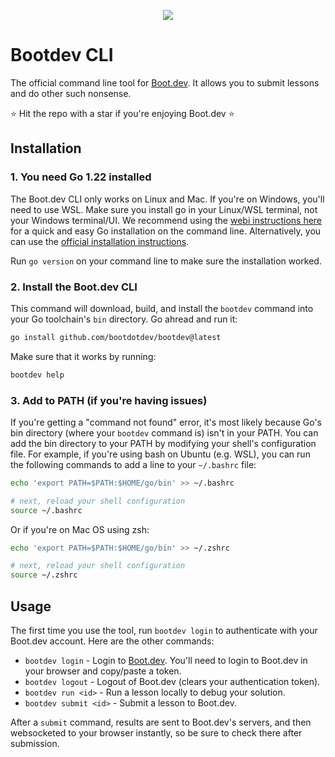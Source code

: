 <p align="center">
  <img  src="https://www.boot.dev/_nuxt/bootdev-logo-full-small.T5Eqr5qH.png">
</p>

# Bootdev CLI

The official command line tool for [Boot.dev](https://www.boot.dev). It allows you to submit lessons and do other such nonsense.

⭐ Hit the repo with a star if you're enjoying Boot.dev ⭐

## Installation

### 1. You need Go 1.22 installed

The Boot.dev CLI only works on Linux and Mac. If you're on Windows, you'll need to use WSL. Make sure you install go in your Linux/WSL terminal, not your Windows terminal/UI. We recommend using the [webi instructions here](https://webinstall.dev/golang/) for a quick and easy Go installation on the command line. Alternatively, you can use the [official installation instructions](https://go.dev/doc/install).

Run `go version` on your command line to make sure the installation worked.

### 2. Install the Boot.dev CLI

This command will download, build, and install the `bootdev` command into your Go toolchain's `bin` directory. Go ahread and run it:

```bash
go install github.com/bootdotdev/bootdev@latest
```

Make sure that it works by running:

```bash
bootdev help
```

### 3. Add to PATH (if you're having issues)

If you're getting a "command not found" error, it's most likely because Go's bin directory (where your `bootdev` command is) isn't in your PATH. You can add the bin directory to your PATH by modifying your shell's configuration file. For example, if you're using bash on Ubuntu (e.g. WSL), you can run the following commands to add a line to your `~/.bashrc` file:

```bash
echo 'export PATH=$PATH:$HOME/go/bin' >> ~/.bashrc

# next, reload your shell configuration
source ~/.bashrc
```

Or if you're on Mac OS using zsh:

```bash
echo 'export PATH=$PATH:$HOME/go/bin' >> ~/.zshrc

# next, reload your shell configuration
source ~/.zshrc
```

## Usage

The first time you use the tool, run `bootdev login` to authenticate with your Boot.dev account. Here are the other commands:

* `bootdev login` - Login to [Boot.dev](https://www.boot.dev). You'll need to login to Boot.dev in your browser and copy/paste a token.
* `bootdev logout` - Logout of Boot.dev (clears your authentication token).
* `bootdev run <id>` - Run a lesson locally to debug your solution.
* `bootdev submit <id>` - Submit a lesson to Boot.dev.

After a `submit` command, results are sent to Boot.dev's servers, and then websocketed to your browser instantly, so be sure to check there after submission.

